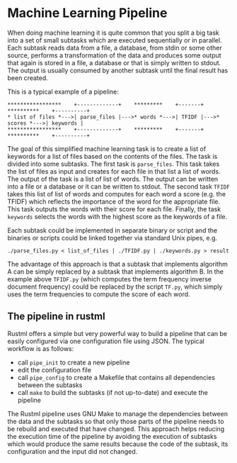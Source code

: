 # Machine Learning Pipeline

When doing machine learning it is quite common that you split a big task into a set of small subtasks which are executed sequentially or in parallel. Each subtask reads data from a file, a database, from stdin or some other source, performs a transformation of the data and produces some output that again is stored in a file, a database or that is simply written to stdout. The output is usually consumed by another subtask until the final result has been created.

This is a typical example of a pipeline:
```
*****************    +-------------+    *********    +-------+    **********    +----------+
* list of files *--->| parse_files |--->* words *--->| TFIDF |--->* scores *--->| keywords |
*****************    +-------------+    *********    +-------+    **********    +----------+
```
The goal of this simplified machine learning task is to create a list of keywords for a list of files based on the contents of the files. The task is divided into some subtasks. The first task is `parse_files`. This task takes the list of files as input and creates for each file in that list a list of words. The output of the task is a list of list of words. The output can be written into a file or a database or it can be written to stdout. The second task `TFIDF` takes this list of list of words and computes for each word a score (e.g. the TFIDF) which reflects the importance of the word for the appropriate file. This task outputs the words with their score for each file. Finally, the task `keywords` selects the words with the highest score as the keywords of a file.

Each subtask could be implemented in separate binary or script and the binaries or scripts could be linked together via standard Unix pipes, e.g.
```
./parse_files.py < list_of_files | ./TFIDF.py | ./keywords.py > result
```

The advantage of this approach is that a subtask that implements algorithm A can be simply replaced by a subtask that implements algorithm B. In the example above `TFIDF.py` (which computes the term frequency inverse document frequency) could be replaced by the script `TF.py`, which simply uses the term frequencies to compute the score of each word.

## The pipeline in rustml

Rustml offers a simple but very powerful way to build a pipeline that can be easily configured via one configuration file using JSON. The typical workflow is as follows:

* call `pipe_init` to create a new pipeline
* edit the configuration file
* call `pipe_config` to create a Makefile that contains all dependencies between the subtasks
* call `make` to build the subtasks (if not up-to-date) and execute the pipeline

The Rustml pipeline uses GNU Make to manage the dependencies between the data and the subtasks so that only those parts of the pipeline needs to be rebuild and executed that have changed. This approach helps reducing the execution time of the pipeline by avoiding the execution of subtasks which would produce the same results because the code of the subtask, its configuration and the input did not changed.

## 

